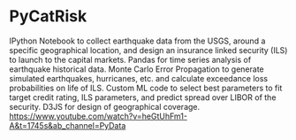 # PyCatRisk
IPython Notebook to collect earthquake data from the USGS, around a specific geographical location, and design an insurance linked security (ILS) to launch to the capital markets. Pandas for time series analysis of earthquake historical data. Monte Carlo Error Propagation to generate simulated earthquakes, hurricanes, etc. and calculate exceedance loss probabilities on life of ILS. Custom ML code to select best parameters to fit target credit rating, ILS parameters, and predict spread over LIBOR of the security. D3JS for design of geographical coverage. https://www.youtube.com/watch?v=heGtUhFm1-A&t=1745s&ab_channel=PyData
